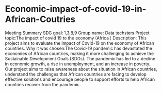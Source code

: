 # Economic-impact-of-covid-19-in-African-Coutries
Meeting Summary SDG goal: 1,3,8,9
Group name: Data techsters Project topic:The impact of covid 19 to the economy (Africa )
Description: This project aims to evaluate the impact of Covid-19 on the economy of African countries.
Why it was chosen:The Covid-19 pandemic has devastated the economies of African countries, making it more challenging to achieve the Sustainable Development Goals (SDGs). The pandemic has led to a decline in economic growth, a rise in unemployment, and an increase in poverty. Our project aims to raise awareness about the situation in African countries, understand the challenges that African countries are facing to develop effective solutions and encourage people to support efforts to help African countries recover from the pandemic.
